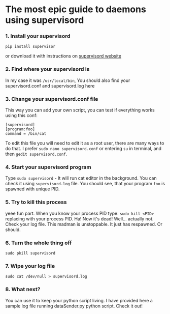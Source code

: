 # The most epic guide to daemons using supervisord

### 1. Install your supervisord
```
pip install supervisor
```
or download it with instructions on [supervisord website](http://supervisord.org/installing.html)

### 2. Find where your supervisord is

In my case it was `/usr/local/bin`, You should also find your supervisord.conf and supervisord.log here

### 3. Change your supervisord.conf file

This way you can add your own script, you can test if everything works using this conf:

```
[supervisord]
[program:foo]
command = /bin/cat
```
To edit this file you will need to edit it as a root user, there are many ways to do that. I prefer
`sudo nano supervisord.conf` or entering `su` in terminal, and then `gedit supervisord.conf`.

### 4. Start your supervisord program
Type `sudo supervisord` - 
It will run cat editor in the background. You can check it using `supervisord.log` file. You should see, that your
program `foo` is spawned with unique PID. 

### 5. Try to kill this process
yeee fun part. When you know your process PID type:
`sudo kill <PID>` replacing <PID> with your process PID. Ha! Now it's dead! Well... actually not. Check your log file.
This madman is unstoppable. It just has respawned. Or should.

### 6. Turn the whole thing off
`sudo pkill supervisord`

### 7. Wipe your log file
`sudo cat /dev/null > supervisord.log`

### 8. What next?
You can use it to keep your python script living. I have provided here a sample log file running dataSender.py python
script. Check it out!
